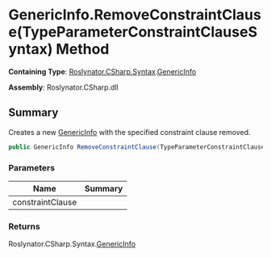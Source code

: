 # GenericInfo\.RemoveConstraintClause\(TypeParameterConstraintClauseSyntax\) Method

**Containing Type**: [Roslynator.CSharp.Syntax](../../README.md)\.[GenericInfo](../README.md)

**Assembly**: Roslynator\.CSharp\.dll

## Summary

Creates a new [GenericInfo](../README.md) with the specified constraint clause removed\.

```csharp
public GenericInfo RemoveConstraintClause(TypeParameterConstraintClauseSyntax constraintClause)
```

### Parameters

| Name | Summary |
| ---- | ------- |
| constraintClause | |

### Returns

Roslynator\.CSharp\.Syntax\.[GenericInfo](../README.md)

